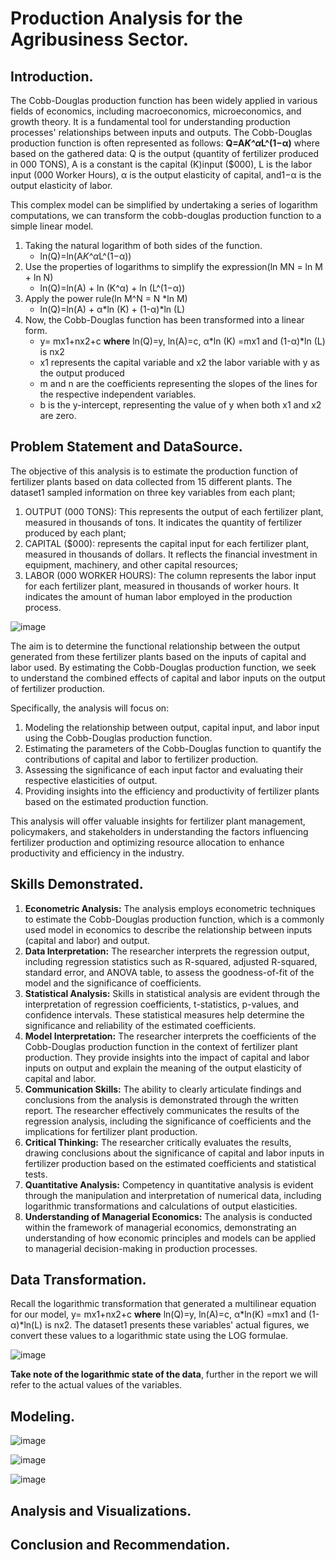 # Production Analysis for the Agribusiness Sector.
## Introduction.
The Cobb-Douglas production function has been widely applied in various fields of economics, including macroeconomics, microeconomics, and growth theory. It is a fundamental tool for understanding production processes' relationships between inputs and outputs.
The Cobb-Douglas production function is often represented as follows: **Q=A*K^α*L^(1−α)** where based on the gathered data: Q is the output (quantity of fertilizer produced in 000 TONS), A is a constant is the  capital (K)input ($000), L is the labor input (000 Worker Hours), α is the output elasticity of capital, and1−α is the output elasticity of labor.

This complex model can be simplified by undertaking a series of logarithm computations, we can transform the cobb-douglas production function to a simple linear model.
  1. Taking the natural logarithm of both sides of the function.
     - ln(Q)=ln(A*K^α*L^(1−α))
  3. Use the properties of logarithms to simplify the expression(ln MN = ln M + ln N)
     - ln(Q)=ln(A) + ln (K^α) + ln (L^(1−α))
  4. Apply the power rule(ln M^N = N *ln M)
     - ln(Q)=ln(A) + α*ln (K) + (1-α)*ln (L)
  6. Now, the Cobb-Douglas function has been transformed into a linear form.
     - y= mx1+nx2+c **where** ln(Q)=y, ln(A)=c, α*ln (K) =mx1 and (1-α)*ln (L) is nx2
     - x1 represents the capital variable and x2 the labor variable with y as the output produced
     - m and n are the coefficients representing the slopes of the lines for the respective independent variables.
     - b is the y-intercept, representing the value of y when both x1 and x2 are zero.
     
## Problem Statement and DataSource.
The objective of this analysis is to estimate the production function of fertilizer plants based on data collected from 15 different plants. The dataset1 sampled information on three key variables from each plant;
  1. OUTPUT (000 TONS): This represents the output of each fertilizer plant, measured in thousands of tons. It indicates the quantity of fertilizer produced by each plant;
  2. CAPITAL ($000): represents the capital input for each fertilizer plant, measured in thousands of dollars. It reflects the financial investment in equipment, machinery, and other capital resources;
  3. LABOR (000 WORKER HOURS): The column represents the labor input for each fertilizer plant, measured in thousands of worker hours. It indicates the amount of human labor employed in the production process.
     
![image](https://github.com/OmamoMoses/Managerial_Economics_Sample1/assets/129588272/f7569efd-be3f-4535-87f2-bea2345d3018)

The aim is to determine the functional relationship between the output generated from these fertilizer plants based on the inputs of capital and labor used. By estimating the Cobb-Douglas production function, we seek to understand the combined effects of capital and labor inputs on the output of fertilizer production.

Specifically, the analysis will focus on:
  1. Modeling the relationship between output, capital input, and labor input using the Cobb-Douglas production function.
  2. Estimating the parameters of the Cobb-Douglas function to quantify the contributions of capital and labor to fertilizer production.
  3. Assessing the significance of each input factor and evaluating their respective elasticities of output.
  4. Providing insights into the efficiency and productivity of fertilizer plants based on the estimated production function.

This analysis will offer valuable insights for fertilizer plant management, policymakers, and stakeholders in understanding the factors influencing fertilizer production and optimizing resource allocation to enhance productivity and efficiency in the industry.
## Skills Demonstrated.
1. **Econometric Analysis:** The analysis employs econometric techniques to estimate the Cobb-Douglas production function, which is a commonly used model in economics to describe the relationship between inputs (capital and labor) and output.
2. **Data Interpretation:** The researcher interprets the regression output, including regression statistics such as R-squared, adjusted R-squared, standard error, and ANOVA table, to assess the goodness-of-fit of the model and the significance of coefficients.
3. **Statistical Analysis:** Skills in statistical analysis are evident through the interpretation of regression coefficients, t-statistics, p-values, and confidence intervals. These statistical measures help determine the significance and reliability of the estimated coefficients.
4. **Model Interpretation:** The researcher interprets the coefficients of the Cobb-Douglas production function in the context of fertilizer plant production. They provide insights into the impact of capital and labor inputs on output and explain the meaning of the output elasticity of capital and labor.
5. **Communication Skills:** The ability to clearly articulate findings and conclusions from the analysis is demonstrated through the written report. The researcher effectively communicates the results of the regression analysis, including the significance of coefficients and the implications for fertilizer plant production.
6. **Critical Thinking:** The researcher critically evaluates the results, drawing conclusions about the significance of capital and labor inputs in fertilizer production based on the estimated coefficients and statistical tests.
7. **Quantitative Analysis:** Competency in quantitative analysis is evident through the manipulation and interpretation of numerical data, including logarithmic transformations and calculations of output elasticities.
8. **Understanding of Managerial Economics:** The analysis is conducted within the framework of managerial economics, demonstrating an understanding of how economic principles and models can be applied to managerial decision-making in production processes.

## Data Transformation.
Recall the logarithmic transformation that generated a multilinear equation for our model, y= mx1+nx2+c **where** ln(Q)=y, ln(A)=c, α*ln(K) =mx1 and (1-α)*ln(L) is nx2. The dataset1 presents these variables' actual figures, we convert these values to a logarithmic state using the LOG formulae.

![image](https://github.com/OmamoMoses/Managerial_Economics_Sample1/assets/129588272/9ad558db-4a0b-404e-a36c-dceb650bcbaa)

  **Take note of the logarithmic state of the data**, further in the report we will refer to the actual values of the variables.
  
## Modeling.

![image](https://github.com/OmamoMoses/Managerial_Economics_Sample1/assets/129588272/ab3d8283-fbad-46b2-8851-8192e427e922)

![image](https://github.com/OmamoMoses/Managerial_Economics_Sample1/assets/129588272/65bdac9f-11f1-4fac-ae75-729a7ab3a2b3)

![image](https://github.com/OmamoMoses/Managerial_Economics_Sample1/assets/129588272/d4c07d0a-f2de-42b1-b568-7f0d1750ee24)


## Analysis and Visualizations.
## Conclusion and Recommendation.
